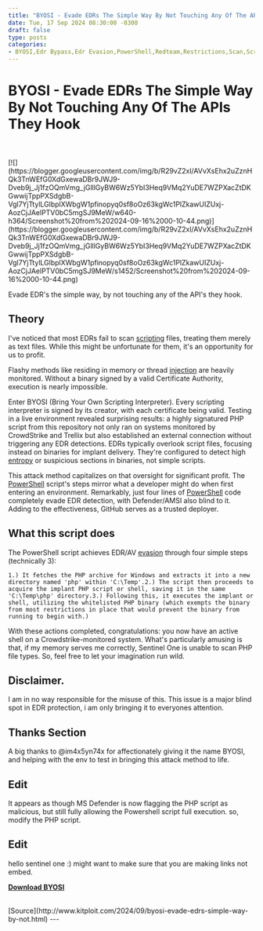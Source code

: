 ```yaml
---
title: "BYOSI - Evade EDRs The Simple Way By Not Touching Any Of The APIs They Hook"
date: Tue, 17 Sep 2024 08:30:00 -0300
draft: false
type: posts
categories: 
- BYOSI,Edr Bypass,Edr Evasion,PowerShell,Redteam,Restrictions,Scan,Scripting,Windows
---
```

# BYOSI - Evade EDRs The Simple Way By Not Touching Any Of The APIs They Hook

<br/>

<br/>
[![](https://blogger.googleusercontent.com/img/b/R29vZ2xl/AVvXsEhx2uZznHQk3TnWEfG0XdGxewaDBr9JWJ9-Dveb9j_Jj1fzOQmVmg_jGlllGyBW6Wz5YbI3Heq9VMq2YuDE7WZPXacZtDKGwwijTppPXSdgbB-Vgl7YjTtylLGlbplXWbgW1pfinopyq0sf8oOz63kgWc1PlZkawUIZUxj-AozCjJAelPTV0bC5mgSJ9MeW/w640-h364/Screenshot%20from%202024-09-16%2000-10-44.png)](https://blogger.googleusercontent.com/img/b/R29vZ2xl/AVvXsEhx2uZznHQk3TnWEfG0XdGxewaDBr9JWJ9-Dveb9j_Jj1fzOQmVmg_jGlllGyBW6Wz5YbI3Heq9VMq2YuDE7WZPXacZtDKGwwijTppPXSdgbB-Vgl7YjTtylLGlbplXWbgW1pfinopyq0sf8oOz63kgWc1PlZkawUIZUxj-AozCjJAelPTV0bC5mgSJ9MeW/s1452/Screenshot%20from%202024-09-16%2000-10-44.png)

  

Evade EDR's the simple way, by not touching any of the API's they hook.

Theory
------

I've noticed that most EDRs fail to scan [scripting](https://www.kitploit.com/search/label/Scripting "scripting") files, treating them merely as text files. While this might be unfortunate for them, it's an opportunity for us to profit.

Flashy methods like residing in memory or thread [injection](https://www.kitploit.com/search/label/Injection "injection") are heavily monitored. Without a binary signed by a valid Certificate Authority, execution is nearly impossible.

Enter BYOSI (Bring Your Own Scripting Interpreter). Every scripting interpreter is signed by its creator, with each certificate being valid. Testing in a live environment revealed surprising results: a highly signatured PHP script from this repository not only ran on systems monitored by CrowdStrike and Trellix but also established an external connection without triggering any EDR detections. EDRs typically overlook script files, focusing instead on binaries for implant delivery. They're configured to detect high [entropy](https://www.kitploit.com/search/label/Entropy "entropy") or suspicious sections in binaries, not simple scripts.

This attack method capitalizes on that oversight for significant profit. The [PowerShell](https://www.kitploit.com/search/label/PowerShell "PowerShell") script's steps mirror what a developer might do when first entering an environment. Remarkably, just four lines of [PowerShell](https://www.kitploit.com/search/label/PowerShell "PowerShell") code completely evade EDR detection, with Defender/AMSI also blind to it. Adding to the effectiveness, GitHub serves as a trusted deployer.

  

What this script does
---------------------

The PowerShell script achieves EDR/AV [evasion](https://www.kitploit.com/search/label/Evasion "evasion") through four simple steps (technically 3):

```
1.) It fetches the PHP archive for Windows and extracts it into a new directory named 'php' within 'C:\Temp'.2.) The script then proceeds to acquire the implant PHP script or shell, saving it in the same 'C:\Temp\php' directory.3.) Following this, it executes the implant or shell, utilizing the whitelisted PHP binary (which exempts the binary from most restrictions in place that would prevent the binary from running to begin with.)
```

With these actions completed, congratulations: you now have an active shell on a Crowdstrike-monitored system. What's particularly amusing is that, if my memory serves me correctly, Sentinel One is unable to scan PHP file types. So, feel free to let your imagination run wild.

Disclaimer.
-----------

I am in no way responsible for the misuse of this. This issue is a major blind spot in EDR protection, i am only bringing it to everyones attention.

Thanks Section
--------------

A big thanks to @im4x5yn74x for affectionately giving it the name BYOSI, and helping with the env to test in bringing this attack method to life.

Edit
----

It appears as though MS Defender is now flagging the PHP script as malicious, but still fully allowing the Powershell script full execution. so, modify the PHP script.

Edit
----

hello sentinel one :) might want to make sure that you are making links not embed.

  
  

**[Download BYOSI](https://github.com/oldkingcone/BYOSI "Download BYOSI")**

<br/>
[Source](http://www.kitploit.com/2024/09/byosi-evade-edrs-simple-way-by-not.html)
---

